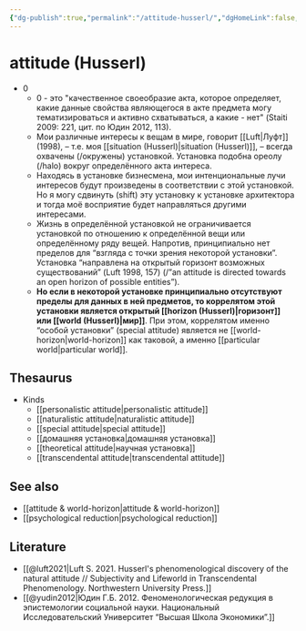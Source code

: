 ```yaml
---
{"dg-publish":true,"permalink":"/attitude-husserl/","dgHomeLink":false,"dgPassFrontmatter":false}
---
```


# attitude (Husserl)
- 0
	- 0 - это "качественное своеобразие акта, которое определяет, какие данные свойства являющегося в акте предмета могу тематизироваться и активно схватываться, а какие - нет" (Staiti 2009: 221, цит. по Юдин 2012, 113).
	- Мои различные интересы к вещам в мире, говорит [[Luft|Луфт]] (1998), – т.е. моя [[situation (Husserl)|situation (Husserl)]], – всегда охвачены (/окружены) установкой. Установка подобна ореолу (/halo) вокруг определённого акта интереса.
	- Находясь в установке бизнесмена, мои интенциональные лучи интересов будут произведены в соответствии с этой установкой. Но я могу сдвинуть (shift) эту установку к установке архитектора и тогда моё восприятие будет направляться другими интересами.
	- Жизнь в определённой установкой не ограничивается установкой по отношению к определённой вещи или определённому ряду вещей. Напротив, принципиально нет пределов для “взгляда с точки зрения некоторой установки”. Установка “направлена на открытый горизонт возможных существований” (Luft 1998, 157) (/”an attitude is directed towards an open horizon of possible entities”). 
	- **Но если в некоторой установке принципиально отсутствуют пределы для данных в ней предметов, то коррелятом этой установки является открытый [[horizon (Husserl)|горизонт]] или [[world (Husserl)|мир]]**. При этом, коррелятом именно “особой установки” (special attitude) является не [[world-horizon|world-horizon]] как таковой, а именно [[particular world|particular world]].


## Thesaurus
- Kinds
	- [[personalistic attitude|personalistic attitude]]
	- [[naturalistic attitude|naturalistic attitude]]
	- [[special attitude|special attitude]]
	- [[домашняя установка|домашняя установка]]
	- [[theoretical attitude|научная установка]]
	- [[transcendental attitude|transcendental attitude]]


## See also
- [[attitude & world-horizon|attitude & world-horizon]]
- [[psychological reduction|psychological reduction]]


## Literature
- [[@luft2021|Luft S. 2021. Husserl's phenomenological discovery of the natural attitude // Subjectivity and Lifeworld in Transcendental Phenomenology. Northwestern University Press.]]
- [[@yudin2012|Юдин Г.Б. 2012. Феноменологическая редукция в эпистемологии социальной науки. Национальный Исследовательский Университет “Высшая Школа Экономики”.]]
